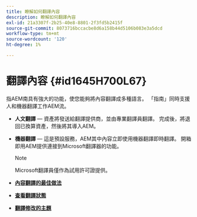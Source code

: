 ```yaml
---
title: 瞭解如何翻譯內容
description: 瞭解如何翻譯內容
exl-id: 21a3307f-2b25-40e8-8801-2f3fd5b2415f
source-git-commit: 8073716bccacbe8d6a158b44d5106b083e3a5dcd
workflow-type: tm+mt
source-wordcount: '120'
ht-degree: 1%

---
```


# 翻譯內容 {#id1645H700L67}

指AEM南具有強大的功能，使您能夠將內容翻譯成多種語言。 「指南」同時支援人和機器翻譯工作AEM流。

- **人文翻譯**  — 資產將發送給翻譯提供商，並由專業翻譯員翻譯。 完成後，將退回已換算資產，然後將其導入AEM。

- **機器翻譯**  — 這是預設服務，AEM其中內容立即使用機器翻譯即時翻譯。 開箱即用AEM提供連接到Microsoft翻譯器的功能。

   >[!NOTE]
   >
   > Microsoft翻譯員僅作為試用許可證提供。


- **[內容翻譯的最佳做法](translation-first-time.md)**

- **[查看翻譯狀態](translation-view-trans-state-6234.md)**

- **[翻譯修改的主題](translation-modified-topics-6234.md)**
